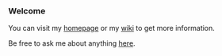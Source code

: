 
### Welcome

You can visit my [homepage](https://liupj.top/homepage) or my [wiki](https://liupj.top/) to get more information.

Be free to ask me about anything [here](https://github.com/Brannua/brannua/issues/).

